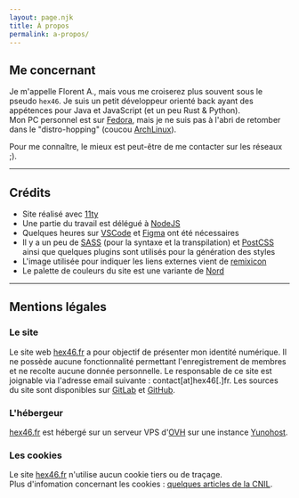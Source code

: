 ```yaml
---
layout: page.njk
title: À propos
permalink: a-propos/
---
```


## Me concernant

Je m'appelle Florent A., mais vous me croiserez plus souvent sous le pseudo `hex46`.  Je suis un petit développeur orienté back ayant des appétences pour Java et JavaScript (et un peu Rust & Python).  
Mon PC personnel est sur [Fedora](https://getfedora.org/), mais je ne suis pas à l'abri de retomber dans le "distro-hopping" (coucou [ArchLinux](https://archlinux.org/)).

Pour me connaître, le mieux est peut-être de me contacter sur les réseaux ;).

---

## Crédits
- Site réalisé avec [11ty](https://11ty.dev)
- Une partie du travail est délégué à [NodeJS](https://nodejs.org/en/)
- Quelques heures sur [VSCode](https://github.com/microsoft/vscode) et [Figma](https://www.figma.com) ont été nécessaires
- Il y a un peu de [SASS](https://sass-lang.com/) (pour la syntaxe et la transpilation) et [PostCSS](https://postcss.org/) ainsi que quelques plugins sont utilisés pour la génération des styles
- L'image utilisée pour indiquer les liens externes vient de [remixicon](https://remixicon.com)
- Le palette de couleurs du site est une variante de [Nord](https://www.nordtheme.com/)

--- 

## Mentions légales

### Le site
Le site web [hex46.fr](/) a pour objectif de présenter mon identité numérique.
Il ne possède aucune fonctionnalité permettant l'enregistrement de membres et ne recolte aucune donnée personnelle.
Le responsable de ce site est joignable via l'adresse email suivante : contact[at]hex46[.]fr.
Les sources du site sont disponibles sur [GitLab](https://gitlab.com/hex46/hex46.fr) et [GitHub](https://github.com/hex46/hex46.fr).
### L'hébergeur
[hex46.fr](/) est hébergé sur un serveur VPS d'[OVH](https://www.ovh.com) sur une instance [Yunohost](https://yunohost.org).

### Les cookies
Le site [hex46.fr](/) n'utilise aucun cookie tiers ou de traçage.  
Plus d'infomation concernant les cookies : [quelques articles de la CNIL](https://www.cnil.fr/fr/tag/Cookies+et+traceurs).

